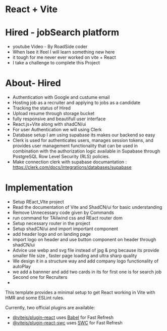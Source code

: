 # React + Vite

# Hired - jobSearch platform
- youtube Video - By RoadSide coder
- When Isee it Ifeel I will learn something new here 
- it tough for me never ever worked on vite + React 
- I take a challenge to complete this Project 

# About- Hired
 - Authentication with Google and custume email 
 - Hosting job as a recruiter and applying to jobs as a candidate
 - Tracking the status of Hired
 - Upload resume through storage bucket
 - fully responsive and beautifull user interface
 - React.js+Vite along with shadCN/ui 
 - For user Authentication we will using Clerk
 - Database setup I am using supabase its makes our backend so easy
 - Clerk is used for authenticates users, manages session tokens, and provides user management functionality that can be used in combination with the authorization logic available in Supabase through PostgreSQL Row Level Security (RLS) policies.
 - Make connection clerk with supabase documantation : https://clerk.com/docs/integrations/databases/supabase


# Implementation 

  - Setup REact_VIte project 
  - Read the documentation of Vite and ShadCN/ui for basic understanding
  - Remove Unnecessary code given by  Commands
  - run command for TAilwind css and REact router dom
  - Setup necessary router in the project
  - Setup shadCN/ui and import important component 
  - add  header logo and on landing page 
  - import logo on header and use button component on header through shadCN/ui
  - Advice use webp and svg file instead of jpg & png because its provide smaller file size , faster page loading  and ultra sharp quality
  - We design it in a structure way and add company logo functionality  of autoPlay
  - we add a bannner and add two cards in its for first one is for search job Second one for Recruiters 
  - 

This template provides a minimal setup to get React working in Vite with HMR and some ESLint rules.

Currently, two official plugins are available:

- [@vitejs/plugin-react](https://github.com/vitejs/vite-plugin-react/blob/main/packages/plugin-react/README.md) uses [Babel](https://babeljs.io/) for Fast Refresh
- [@vitejs/plugin-react-swc](https://github.com/vitejs/vite-plugin-react-swc) uses [SWC](https://swc.rs/) for Fast Refresh
